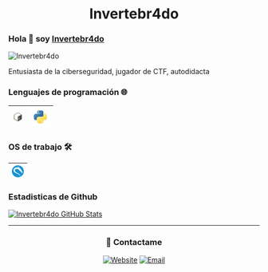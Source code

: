
<h1 align="center">Invertebr4do</h1>

### Hola 👋 soy [Invertebr4do](https://Invertebr4do.github.io)

<img src="https://komarev.com/ghpvc/?username=Invertebr4do" alt="Invertebr4do" />

<div>
 <p>
Entusiasta de la ciberseguridad, jugador de CTF, autodidacta
</p>
</div>

### Lenguajes de programación 🌐

| [<img src="https://github.com/Invertebr4do/invertebr4do.github.io/blob/master/assets/images/tratamiento-de-tty/Bash.png" alt="Bash" width="24">](https://www.gnu.org/software/bash/) | [<img src="https://raw.githubusercontent.com/github/explore/80688e429a7d4ef2fca1e82350fe8e3517d3494d/topics/python/python.png" alt="python" width="38">](https://www.python.org/)
|---|---|
 
### OS de trabajo 🛠️

| [<img src="https://github.com/Invertebr4do/Invertebr4do/blob/main/kali.png" alt="kali" width="24">](https://www.kali.org/) |
|---|

### Estadisticas de Github

[![Invertebr4do GitHub Stats](https://github-readme-stats.vercel.app/api?username=Invertebr4do&show_icons=true&title_color=fff&icon_color=79ff97&text_color=9f9f9f&bg_color=151515)](https://github.com/Invertebr4do)

<hr>

<h3 align="center"> 🤝 Contactame </h3>

<p align="center">
<a href="https://Invertebr4do.github.io" target="_blank"><img alt="Website" src="https://img.shields.io/badge/Website-Invertebr4do.github.io-blue?style=flat&logo=google-chrome"></a>
<a href="mailto:inverterb4do@gmail.com"><img alt="Email" src="https://img.shields.io/badge/Email-invertebr4do@gmail.com-blue?style=flat&logo=gmail"></a>
</p>
